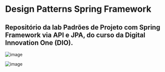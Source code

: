 # Design Patterns Spring Framework 
## Repositório da lab Padrões de Projeto com Spring Framework via API e JPA, do curso da Digital Innovation One (DIO).

![image](https://github.com/VinnyMoraes-dev/design-patterns-spring/assets/56524332/77f2a29c-2c4c-4873-a200-3860ca41486a)

![image](https://github.com/VinnyMoraes-dev/design-patterns-spring/assets/56524332/e85a7bca-4ac1-43e4-9456-b0bfa164daae)

